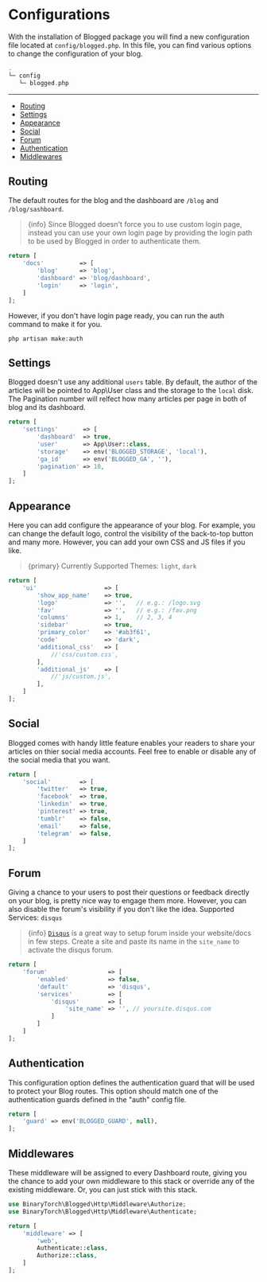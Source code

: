 # Configurations

With the installation of Blogged package you will find a new configuration file located at `config/blogged.php`.
In this file, you can find various options to change the configuration of your blog.

```php
.
└─ config
   └─ blogged.php
```

---

- [Routing](#routing)
- [Settings](#settings)
- [Appearance](#ui)
- [Social](#social)
- [Forum](#forum)
- [Authentication](#authentication)
- [Middlewares](#middlewares)

<a name="routing"></a>
## Routing

The default routes for the blog and the dashboard are `/blog` and `/blog/sashboard`.

> {info} Since Blogged doesn't force you to use custom login page, instead you can use your own login page by providing the login path to be used by Blogged in order to authenticate them.

```php
return [
    'docs'          => [
        'blog'      => 'blog',
        'dashboard' => 'blog/dashboard',
        'login'     => 'login',
    ]
];
```

However, if you don't have login page ready, you can run the auth command to make it for you.

```shell
php artisan make:auth
```

<a name="settings"></a>
## Settings

Blogged doesn't use any additional `users` table. By default, the author of the articles will be pointed to App\User class and the storage to the `local` disk. The Pagination number will relfect how many articles per page in both of blog and its dashboard.

```php
return [
    'settings'       => [
        'dashboard'  => true,
        'user'       => App\User::class,
        'storage'    => env('BLOGGED_STORAGE', 'local'),
        'ga_id'      => env('BLOGGED_GA', ''),
        'pagination' => 10,
    ]
];
```

<a name="ui"></a>
## Appearance

Here you can add configure the appearance of your blog. For example, you can change the default logo, control the visibility of the back-to-top button and many more. However, you can add your own CSS and JS files if you like.

> {primary} Currently Supported Themes: `light`, `dark`

```php
return [
    'ui'                   => [
        'show_app_name'    => true,
        'logo'             => '',   // e.g.: /logo.svg
        'fav'              => '',   // e.g.: /fav.png
        'columns'          => 1,    // 2, 3, 4
        'sidebar'          => true,
        'primary_color'    => '#ab3f61',
        'code'             => 'dark',
        'additional_css'   => [
            //'css/custom.css',
        ],
        'additional_js'    => [
            //'js/custom.js',
        ],
    ]
];
```

<a name="social"></a>
## Social

Blogged comes with handy little feature enables your readers to share your articles on thier social media accounts. Feel free to enable or disable any of the social media that you want.

```php
return [
    'social'        => [
        'twitter'   => true,
        'facebook'  => true,
        'linkedin'  => true,
        'pinterest' => true,
        'tumblr'    => false,
        'email'     => false,
        'telegram'  => false,
    ]
];
```

<a name="forum"></a>
## Forum

Giving a chance to your users to post their questions or feedback directly on your blog, is pretty nice way to engage them more. However, you can also disable the forum's visibility if you don't like the idea. Supported Services: `disqus`

> {info} [`Disqus`](https://disqus.com/) is a great way to setup forum inside your website/docs in few steps. Create a site and paste its name in the `site_name` to activate the disqus forum.

```php
return [
    'forum'                 => [
        'enabled'           => false,
        'default'           => 'disqus',
        'services'          => [
            'disqus'        => [
                'site_name' => '', // yoursite.disqus.com
            ]
        ]
    ]
];
```

<a name="authentication"></a>
## Authentication

This configuration option defines the authentication guard that will be used to protect your Blog routes. This option should match one of the authentication guards defined in the "auth" config file.

```php
return [
    'guard' => env('BLOGGED_GUARD', null),
];
```

<a name="middleware"></a>
## Middlewares

These middleware will be assigned to every Dashboard route, giving you the chance to add your own middleware to this stack or override any of the existing middleware. Or, you can just stick with this stack.

```php
use BinaryTorch\Blogged\Http\Middleware\Authorize;
use BinaryTorch\Blogged\Http\Middleware\Authenticate;

return [
    'middleware' => [
        'web',
        Authenticate::class,
        Authorize::class,
    ]
];
```